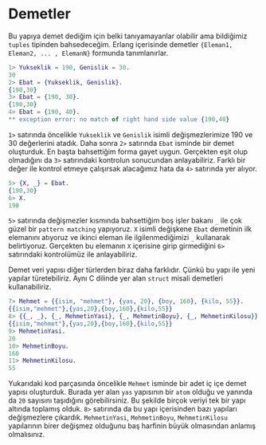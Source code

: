 # Demetler

Bu yapıya demet dediğim için belki tanıyamayanlar olabilir ama bildiğimiz `tuples` tipinden bahsedeceğim. Erlang içerisinde demetler `{Eleman1, Eleman2, ... , ElemanN}` formunda tanımlanırlar.

```erlang
1> Yukseklik = 190, Genislik = 30.
30
2> Ebat = {Yukseklik, Genislik}.
{190,30}
3> Ebat = {190, 30}.
{190,30}
4> Ebat = {190, 40}.
** exception error: no match of right hand side value {190,40}
```
`1>` satırında öncelikle `Yukseklik` ve `Genislik` isimli değişmezlerimize 190 ve 30 değerlerini atadık. Daha sonra `2>` satırında `Ebat` isminde bir demet oluşturduk. En başta bahsettiğim forma gayet uygun. Gerçekten eşit olup olmadığını da `3>` satırındaki kontrolun sonucundan anlayabiliriz. Farklı bir değer ile kontrol etmeye çalışırsak alacağımız hata da `4>` satırında yer alıyor.

```erlang
5> {X, _} = Ebat.
{190,30}
6> X.
190

```

`5>` satırında değişmezler kısmında bahsettiğim boş işler bakanı `_` ile çok güzel bir `pattern matching` yapıyoruz. `X` isimli değişkene `Ebat` demetinin ilk elemanını atıyoruz ve ikinci eleman ile ilgilenmediğimizi `_` kullanarak belirtiyoruz. Gerçekten bu elemanın `X` içerisine girip girmediğini `6>` satırındaki kontrolümüz ile anlayabiliriz.

Demet veri yapısı diğer türlerden biraz daha farklıdır. Çünkü bu yapı ile yeni yapılar türetebiliriz. Aynı C dilinde yer alan `struct` misali demetleri kullanabiliriz.

```erlang
7> Mehmet = {{isim, "mehmet"}, {yas, 20}, {boy, 160}, {kilo, 55}}.
{{isim,"mehmet"},{yas,20},{boy,160},{kilo,55}}
8> {{_, _}, {_, MehmetinYasi}, {_, MehmetinBoyu}, {_, MehmetinKilosu}} = Mehmet.
{{isim,"mehmet"},{yas,20},{boy,160},{kilo,55}}
9> MehmetinYasi.
20
10> MehmetinBoyu.
160
11> MehmetinKilosu.
55
```

Yukarıdaki kod parçasında öncelikle `Mehmet` isminde bir adet iç içe demet yapısı oluşturduk. Burada yer alan `yas` yapısının bir `atom` olduğu ve yanında da `20` sayısını taşıdığını görebilirsiniz. Bu şekilde birçok veriyi tek bir yapı altında toplamış olduk. `8>` satırında da bu yapı içerisinden bazı yapıları değişmezlere çıkardık. `MehmetinYasi`, `MehmetinBoyu`, `MehmetinKilosu` yapılarının birer değişmez olduğunu baş harfinin büyük olmasından anlamış olmalısınız.
